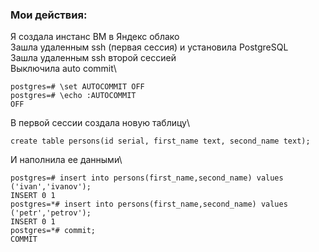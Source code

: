 ### Мои действия:
Я создала инстанс ВМ в Яндекс облако\
Зашла удаленным ssh (первая сессия) и установила PostgreSQL\
Зашла удаленным ssh второй сессией\
Выключила auto commit\
```
postgres=# \set AUTOCOMMIT OFF
postgres=# \echo :AUTOCOMMIT
OFF
```
В первой сессии создала новую таблицу\
```
create table persons(id serial, first_name text, second_name text);
```
И наполнила ее данными\
```
postgres=# insert into persons(first_name,second_name) values ('ivan','ivanov');
INSERT 0 1
postgres=*# insert into persons(first_name,second_name) values ('petr','petrov');
INSERT 0 1
postgres=*# commit;
COMMIT
```
